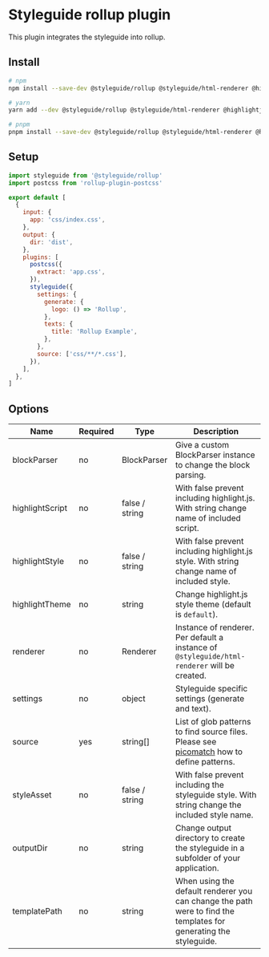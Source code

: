 # Styleguide rollup plugin

This plugin integrates the styleguide into rollup.

## Install

```sh
# npm
npm install --save-dev @styleguide/rollup @styleguide/html-renderer @highlightjs/cdn-assets

# yarn
yarn add --dev @styleguide/rollup @styleguide/html-renderer @highlightjs/cdn-assets

# pnpm
pnpm install --save-dev @styleguide/rollup @styleguide/html-renderer @highlightjs/cdn-assets
```

## Setup

```js
import styleguide from '@styleguide/rollup'
import postcss from 'rollup-plugin-postcss'

export default [
  {
    input: {
      app: 'css/index.css',
    },
    output: {
      dir: 'dist',
    },
    plugins: [
      postcss({
        extract: 'app.css',
      }),
      styleguide({
        settings: {
          generate: {
            logo: () => 'Rollup',
          },
          texts: {
            title: 'Rollup Example',
          },
        },
        source: ['css/**/*.css'],
      }),
    ],
  },
]
```

## Options

| Name | Required | Type | Description |
| --- | --- | --- | --- |
| blockParser | no | BlockParser | Give a custom BlockParser instance to change the block parsing. |
| highlightScript | no | false / string | With false prevent including highlight.js. With string change name of included script. |
| highlightStyle | no | false / string | With false prevent including highlight.js style. With string change name of included style. |
| highlightTheme | no | string | Change highlight.js style theme (default is `default`). |
| renderer | no | Renderer | Instance of renderer. Per default a instance of `@styleguide/html-renderer` will be created. |
| settings | no | object | Styleguide specific settings (generate and text). |
| source | yes | string[] | List of glob patterns to find source files. Please see [picomatch](https://github.com/micromatch/picomatch) how to define patterns. |
| styleAsset | no | false / string | With false prevent including the styleguide style. With string change the included style name. |
| outputDir | no | string | Change output directory to create the styleguide in a subfolder of your application. |
| templatePath | no | string | When using the default renderer you can change the path were to find the templates for generating the styleguide. |

